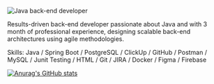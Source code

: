 ![Java back-end developer](https://media.licdn.com/dms/image/D4E16AQH4VfPdituixw/profile-displaybackgroundimage-shrink_350_1400/0/1671163244622?e=1676505600&v=beta&t=NzMFxmEzcnpJrZ9C2e5TfQjY07zoLmZJomZW3hTszrE)

Results-driven back-end developer passionate about Java and with 3 month of professional experience, designing scalable back-end architectures using agile methodologies.

Skills: Java / Spring Boot / PostgreSQL / ClickUp / GitHub / Postman / MySQL / Junit Testing / HTML / Git / JIRA / Docker / Figma / Firebase





[![Anurag's GitHub stats](https://github-readme-stats.vercel.app/api?username=Mamatisaev)](https://github.com/anuraghazra/github-readme-stats)
